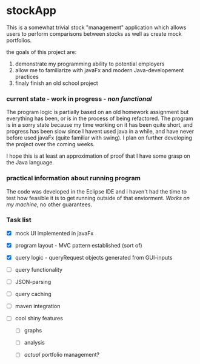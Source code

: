 # stockApp

This is a somewhat trivial stock "management" application which allows users to perform comparisons between stocks as well as create mock portfolios.

the goals of this project are:

1. demonstrate my programming ability to potential employers
2. allow me to familiarize with javaFx and modern Java-developement practices
3. finaly finish an old school project

### current state - work in progress - ***non functional***

The program logic is partially based on an old homework assignment but everything has been, or is in the process of being refactored. The program is in a sorry state because my time working on it has been quite short, and progress has been slow since I havent used java in a while, and have never before used javaFx (quite familiar with swing). I plan on further developing the project over the coming weeks.

I hope this is at least an approximation of proof that I have some grasp on the Java language. 

### practical information about running program

The code was developed in the Eclipse IDE and i haven't had the time to test how feasible it is to get running outside of that enviorment. _Works on my machine_, no other guarantees.

### Task list

  - [x] mock UI implemented in javaFx
  - [x] program layout - MVC pattern established (sort of)
  - [x] query logic - queryRequest objects generated from GUI-inputs
  - [ ] query functionality
  - [ ] JSON-parsing
  - [ ] query caching

  - [ ] maven integration
  - [ ] cool shiny features
    - [ ] graphs
    - [ ] analysis
    - [ ] _actual_ portfolio management?
    
